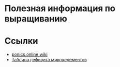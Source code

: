 # Полезная информация по выращиванию


# Ссылки

* [ponics.online wiki](https://ponics.online/wiki/)
* [Таблица дефицита микроэлементов](http://www.ponics.ru/2009/03/micro-def-table/)
